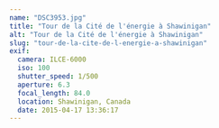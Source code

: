 ```yaml
---
name: "DSC3953.jpg"
title: "Tour de la Cité de l'énergie à Shawinigan"
alt: "Tour de la Cité de l'énergie à Shawinigan"
slug: "tour-de-la-cite-de-l-energie-a-shawinigan"
exif:
  camera: ILCE-6000
  iso: 100
  shutter_speed: 1/500
  aperture: 6.3
  focal_length: 84.0
  location: Shawinigan, Canada
  date: 2015-04-17 13:36:17
---
```

